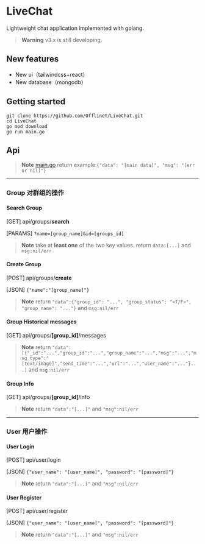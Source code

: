 
# LiveChat
Lightweight chat application implemented with golang.

> **Warning**
> v3.x is still developing.

## New features

- New ui（tailwindcss+react）
- New database（mongodb）

## Getting started

```shell
git clone https://github.com/OfflineY/LiveChat.git
cd LiveChat
go mod download
go run main.go
```

## Api

> **Note**
>[main.go](main.go)
> return example:`{"data": "[main data]", "msg": "[err or nil]"}`

---

### Group 对群组的操作

#### Search Group
[GET] api/groups/**search**

[PARAMS] `?name=[group_name]&id=[groups_id]`

> **Note**
> take at **least one** of the two key values.
> return `data:[...]` and `msg:nil/err`


#### Create Group
[POST] api/groups/**create**

[JSON] `{"name":"[group_name]"}`

> **Note**
> return `"data":{"group_id": "...", "group_status": "<T/F>", "group_name": "..."}` and `msg:nil/err`

#### Group Historical messages
[GET] api/groups/**[group_id]**/messages

> **Note**
> return `"data":[{"_id":"...","group_id":"...","group_name":"...","msg":"...","msg_type":"[text/image]","send_time":"...","url":"...","user_name":"..."}...]` and `msg:nil/err`

#### Group Info
[GET] api/groups/**[group_id]**/info

> **Note**
> return `"data":"[...]"` and `"msg":nil/err`

---

### User 用户操作
#### User Login

[POST] api/user/login

[JSON] `{"user_name": "[user_name]", "password": "[password]"}`

> **Note**
> return `"data":"[...]"` and `"msg":nil/err`

#### User Register

[POST] api/user/register

[JSON] `{"user_name": "[user_name]", "password": "[password]"}`

> **Note**
> return `"data":"[...]"` and `"msg":nil/err`




